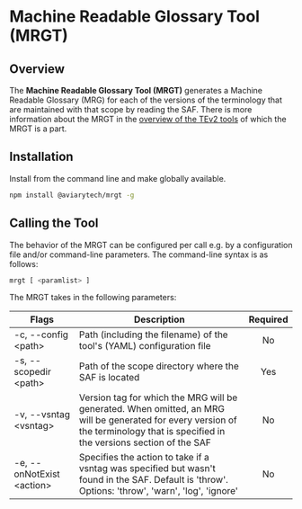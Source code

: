 # Machine Readable Glossary Tool (MRGT)

## Overview

The **Machine Readable Glossary Tool (MRGT)** generates a Machine Readable Glossary (MRG) for each of the versions of the terminology that are maintained with that scope by reading the SAF. There is more information about the MRGT in the [overview of the TEv2 tools](https://tno-terminology-design.github.io/tev2-specifications/docs/tev2-overview) of which the MRGT is a part.

## Installation

Install from the command line and make globally available.

```bash
npm install @aviarytech/mrgt -g
```

## Calling the Tool

The behavior of the MRGT can be configured per call e.g. by a configuration file and/or command-line parameters. The command-line syntax is as follows:

```bash
mrgt [ <paramlist> ]
```

The MRGT takes in the following parameters:

| Flags                    | Description                                                                       | Required |
|--------------------------|-----------------------------------------------------------------------------------|:--------:|
| -c, --config \<path>    | Path (including the filename) of the tool's (YAML) configuration file             | No       |
| -s, --scopedir \<path>  | Path of the scope directory where the SAF is located                              | Yes      |
| -v, --vsntag \<vsntag>  | Version tag for which the MRG will be generated. When omitted, an MRG will be generated for every version of the terminology that is specified in the versions section of the SAF | No       |
| -e, --onNotExist \<action>   | Specifies the action to take if a vsntag was specified but wasn't found in the SAF. Default is 'throw'. Options: 'throw', 'warn', 'log', 'ignore'                         | No       |


